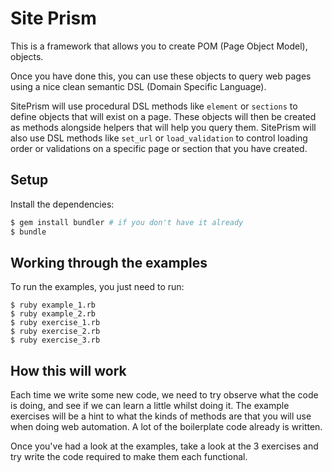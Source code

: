 # Site Prism

This is a framework that allows you to create POM (Page Object Model), objects.

Once you have done this, you can use these objects to query web pages using a nice clean
semantic DSL (Domain Specific Language).

SitePrism will use procedural DSL methods like `element` or `sections` to define objects
that will exist on a page. These objects will then be created as methods alongside
helpers that will help you query them. SitePrism will also use DSL methods like `set_url`
or `load_validation` to control loading order or validations on a specific page
or section that you have created.

## Setup

Install the dependencies:

```bash
$ gem install bundler # if you don't have it already
$ bundle
```

## Working through the examples

To run the examples, you just need to run:

```
$ ruby example_1.rb
$ ruby example_2.rb
$ ruby exercise_1.rb
$ ruby exercise_2.rb
$ ruby exercise_3.rb
```

## How this will work

Each time we write some new code, we need to try observe what the code is doing, and see if we can
learn a little whilst doing it. The example exercises will be a hint to what the kinds of methods
are that you will use when doing web automation. A lot of the boilerplate code already is written.

Once you've had a look at the examples, take a look at the 3 exercises and try write the code
required to make them each functional.

